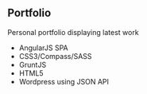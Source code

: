 ## Portfolio ##

Personal portfolio displaying latest work

* AngularJS SPA
* CSS3/Compass/SASS
* GruntJS
* HTML5
* Wordpress using JSON API
